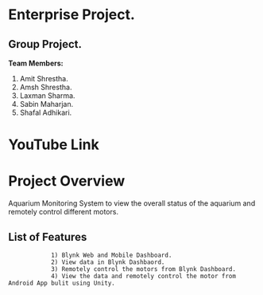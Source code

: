 # Enterprise Project.

## Group Project.

**Team Members:**

1. Amit Shrestha.
2. Amsh Shrestha.
3. Laxman Sharma. 
4. Sabin Maharjan.
5. Shafal Adhikari.

# YouTube Link


# Project Overview
Aquarium Monitoring System to view the overall status of the aquarium and remotely control different motors.

## List of Features
                1) Blynk Web and Mobile Dashboard.
                2) View data in Blynk Dashbaord.
                3) Remotely control the motors from Blynk Dashboard.
                4) View the data and remotely control the motor from Android App bulit using Unity.
                
